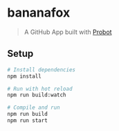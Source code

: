 # bananafox

> A GitHub App built with [Probot](https://github.com/probot/probot)

## Setup

```sh
# Install dependencies
npm install

# Run with hot reload
npm run build:watch

# Compile and run
npm run build
npm run start
```
